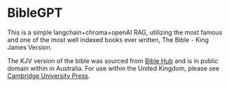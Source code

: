 # BibleGPT
This is a simple langchain+chroma+openAI RAG, utilizing the most famous and one of the most well indexed books ever written, The Bible - King James Version.

The KJV version of the bible was sourced from [Bible Hub](https://openbible.com/textfiles/kjv.txt) and is in public domain within in Australia.
For use within the United Kingdom, please see [Cambridge University Press](https://www.cambridge.org/bibles/about/rights-and-permissions/rights-and-permissions-kjv).